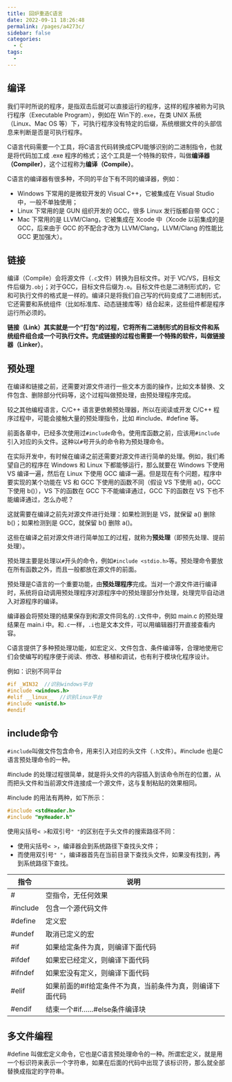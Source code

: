 ```yaml
---
title: 回炉重造C语言
date: 2022-09-11 18:26:48
permalink: /pages/a4273c/
sidebar: false
categories:
  - C
tags:
  - 
---
```




## 编译

我们平时所说的程序，是指双击后就可以直接运行的程序，这样的程序被称为可执行程序（Executable Program），例如在 Win下的`.exe`，在类 UNIX 系统（Linux、Mac OS 等）下，可执行程序没有特定的后缀，系统根据文件的头部信息来判断是否是可执行程序。

C语言代码需要一个工具，将C语言代码转换成CPU能够识别的二进制指令，也就是将代码加工成 .exe 程序的格式；这个工具是一个特殊的软件，叫做**编译器（Compiler）**，这个过程称为**编译（Compile）**。

C语言的编译器有很多种，不同的平台下有不同的编译器，例如：

- Windows 下常用的是微软开发的 Visual C++，它被集成在 Visual Studio 中，一般不单独使用；
- Linux 下常用的是 GUN 组织开发的 GCC，很多 Linux 发行版都自带 GCC；
- Mac 下常用的是 LLVM/Clang，它被集成在 Xcode 中（Xcode 以前集成的是 GCC，后来由于 GCC 的不配合才改为 LLVM/Clang，LLVM/Clang 的性能比 GCC 更加强大）。

## 链接

编译（Compile）会将源文件（`.c`文件）转换为目标文件。对于 VC/VS，目标文件后缀为`.obj`；对于GCC，目标文件后缀为`.o`。目标文件也是二进制形式的，它和可执行文件的格式是一样的。编译只是将我们自己写的代码变成了二进制形式，它还需要和系统组件（比如标准库、动态链接库等）结合起来，这些组件都是程序运行所必须的。

**链接（Link）**其实就是一个“打包”的过程，它将所有二进制形式的目标文件和系统组件组合成一个可执行文件。完成链接的过程也需要一个特殊的软件，叫做**链接器（Linker）**。



## 预处理

在编译和链接之前，还需要对源文件进行一些文本方面的操作，比如文本替换、文件包含、删除部分代码等，这个过程叫做预处理，由预处理程序完成。

较之其他编程语言，C/C++ 语言更依赖预处理器，所以在阅读或开发 C/C++ 程序过程中，可能会接触大量的预处理指令，比如 #include、#define 等。

前面各章中，已经多次使用过`#include`命令。使用库函数之前，应该用`#include`引入对应的头文件。这种以`#`号开头的命令称为预处理命令。

在实际开发中，有时候在编译之前还需要对源文件进行简单的处理。例如，我们希望自己的程序在 Windows 和 Linux 下都能够运行，那么就要在 Windows 下使用 VS 编译一遍，然后在 Linux 下使用 GCC 编译一遍。但是现在有个问题，程序中要实现的某个功能在 VS 和 GCC 下使用的函数不同（假设 VS 下使用 a()，GCC 下使用 b()），VS 下的函数在 GCC 下不能编译通过，GCC 下的函数在 VS 下也不能编译通过，怎么办呢？

这就需要在编译之前先对源文件进行处理：如果检测到是 VS，就保留 a() 删除 b()；如果检测到是 GCC，就保留 b() 删除 a()。

这些在编译之前对源文件进行简单加工的过程，就称为**预处理**（即预先处理、提前处理）。

预处理主要是处理以`#`开头的命令，例如`#include <stdio.h>`等。预处理命令要放在所有函数之外，而且一般都放在源文件的前面。

预处理是C语言的一个重要功能，由**预处理程序**完成。当对一个源文件进行编译时，系统将自动调用预处理程序对源程序中的预处理部分作处理，处理完毕自动进入对源程序的编译。

编译器会将预处理的结果保存到和源文件同名的`.i`文件中，例如 main.c 的预处理结果在 main.i 中。和`.c`一样，`.i`也是文本文件，可以用编辑器打开直接查看内容。

C语言提供了多种预处理功能，如宏定义、文件包含、条件编译等，合理地使用它们会使编写的程序便于阅读、修改、移植和调试，也有利于模块化程序设计。

例如：识别不同平台

```c
#if _WIN32  //识别windows平台
#include <windows.h>
#elif __linux__  //识别linux平台
#include <unistd.h>
#endif
```

## include命令

`#include`叫做文件包含命令，用来引入对应的头文件（`.h`文件）。#include 也是C语言预处理命令的一种。

\#include 的处理过程很简单，就是将头文件的内容插入到该命令所在的位置，从而把头文件和当前源文件连接成一个源文件，这与复制粘贴的效果相同。

\#include 的用法有两种，如下所示：

```c
#include <stdHeader.h>
#include "myHeader.h"
```

使用尖括号`< >`和双引号`" "`的区别在于头文件的搜索路径不同：

- 使用尖括号`< >`，编译器会到系统路径下查找头文件；
- 而使用双引号`" "`，编译器首先在当前目录下查找头文件，如果没有找到，再到系统路径下查找。

| 指令     | 说明                                                      |
| -------- | --------------------------------------------------------- |
| #        | 空指令，无任何效果                                        |
| #include | 包含一个源代码文件                                        |
| #define  | 定义宏                                                    |
| #undef   | 取消已定义的宏                                            |
| #if      | 如果给定条件为真，则编译下面代码                          |
| #ifdef   | 如果宏已经定义，则编译下面代码                            |
| #ifndef  | 如果宏没有定义，则编译下面代码                            |
| #elif    | 如果前面的#if给定条件不为真，当前条件为真，则编译下面代码 |
| #endif   | 结束一个#if……#else条件编译块                              |

## 多文件编程

#define 叫做宏定义命令，它也是C语言预处理命令的一种。所谓宏定义，就是用一个标识符来表示一个字符串，如果在后面的代码中出现了该标识符，那么就全部替换成指定的字符串。
